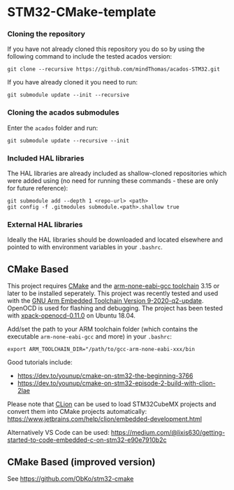 # STM32-CMake-template


### Cloning the repository
If you have not already cloned this repository you do so by using the following command to include the tested acados version:
```
git clone --recursive https://github.com/mindThomas/acados-STM32.git
```

If you have already cloned it you need to run:
```
git submodule update --init --recursive
```

### Cloning the acados submodules
Enter the `acados` folder and run:
```
git submodule update --recursive --init
```

### Included HAL libraries
The HAL libraries are already included as shallow-cloned repositories which were added using (no need for running these commands - these are only for future reference):
```
git submodule add --depth 1 <repo-url> <path>
git config -f .gitmodules submodule.<path>.shallow true
```

### External HAL libraries
Ideally the HAL libraries should be downloaded and located elsewhere and pointed to with environment variables in your `.bashrc`.


## CMake Based
This project requires [CMake](https://cmake.org/download/) and the [arm-none-eabi-gcc toolchain](https://developer.arm.com/tools-and-software/open-source-software/developer-tools/gnu-toolchain/gnu-rm/downloads) 3.15 or later to be installed seperately.
This project was recently tested and used with the [GNU Arm Embedded Toolchain Version 9-2020-q2-update](https://developer.arm.com/tools-and-software/open-source-software/developer-tools/gnu-toolchain/gnu-rm/downloads/9-2020-q2-update).
OpenOCD is used for flashing and debugging. The project has been tested with [xpack-openocd-0.11.0](https://xpack.github.io/blog/2021/03/15/openocd-v0-11-0-1-released/) on Ubuntu 18.04.

Add/set the path to your ARM toolchain folder (which contains the executable `arm-none-eabi-gcc` and more) in your `.bashrc`:
```
export ARM_TOOLCHAIN_DIR="/path/to/gcc-arm-none-eabi-xxx/bin
```

Good tutorials include:
- https://dev.to/younup/cmake-on-stm32-the-beginning-3766
- https://dev.to/younup/cmake-on-stm32-episode-2-build-with-clion-2lae

Please note that [CLion](https://www.jetbrains.com/clion/) can be used to load STM32CubeMX projects and convert them into CMake projects automatically: https://www.jetbrains.com/help/clion/embedded-development.html

Alternatively VS Code can be used: https://medium.com/@lixis630/getting-started-to-code-embedded-c-on-stm32-e90e7910b2c

## CMake Based (improved version)
See https://github.com/ObKo/stm32-cmake